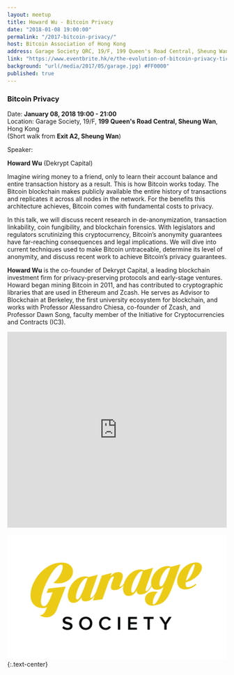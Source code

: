 ```yaml
---
layout: meetup
title: Howard Wu - Bitcoin Privacy
date: "2018-01-08 19:00:00"
permalink: "/2017-bitcoin-privacy/"
host: Bitcoin Association of Hong Kong
address: Garage Society QRC, 19/F, 199 Queen's Road Central, Sheung Wan, Hong Kong
link: "https://www.eventbrite.hk/e/the-evolution-of-bitcoin-privacy-tickets-41619317499?aff=bitcoinhk"
background: "url(/media/2017/05/garage.jpg) #FF0000"
published: true
---
```


### Bitcoin Privacy

Date: **January 08, 2018 19:00 - 21:00**     
Location: Garage Society, 19/F, **199 Queen's Road Central, Sheung Wan**, Hong Kong     
(Short walk from **Exit A2, Sheung Wan**)     

Speaker:

**Howard Wu** (Dekrypt Capital)

Imagine wiring money to a friend, only to learn their account balance and entire transaction history as a result. This is how Bitcoin works today. The Bitcoin blockchain makes publicly available the entire history of transactions and replicates it across all nodes in the network. For the benefits this architecture achieves, Bitcoin comes with fundamental costs to privacy.

In this talk, we will discuss recent research in de-anonymization, transaction linkability, coin fungibility, and blockchain forensics. With legislators and regulators scrutinizing this cryptocurrency, Bitcoin’s anonymity guarantees have far-reaching consequences and legal implications. We will dive into current techniques used to make Bitcoin untraceable, determine its level of anonymity, and discuss recent work to achieve Bitcoin’s privacy guarantees.

**Howard Wu** is the co-founder of Dekrypt Capital, a leading blockchain investment firm for privacy-preserving protocols and early-stage ventures. Howard began mining Bitcoin in 2011, and has contributed to cryptographic libraries that are used in Ethereum and Zcash. He serves as Advisor to Blockchain at Berkeley, the first university ecosystem for blockchain, and works with Professor Alessandro Chiesa, co-founder of Zcash, and Professor Dawn Song, faculty member of the Initiative for Cryptocurrencies and Contracts (IC3).

<iframe src="https://www.google.com/maps/embed?pb=!1m18!1m12!1m3!1d3691.8158024621976!2d114.14846525124635!3d22.28496628525968!2m3!1f0!2f0!3f0!3m2!1i1024!2i768!4f13.1!3m3!1m2!1s0x3404007c1a7e34cf%3A0xdd1cc60bfdd911c0!2sGarage+Society+QRC!5e0!3m2!1sen!2s!4v1495723892446" width="100%" height="450" frameborder="0" style="border:0" allowfullscreen></iframe>

[![Garage Society](/media/2017/05/garagesociety.png)](http://www.thegaragesociety.com/)
{:.text-center}
